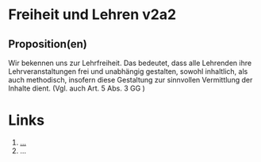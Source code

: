 <!---
   NAME - The NAME of this project is:
ethos

  FILE - The FILENAME of the current file is:
/v2a2.md

  CREATION - This project was CREATED on:
2017-01-28-16:15:00 UTC

  MODIFICATION - This project was last MODIFIED on:
2017-01-28-16:15:00 UTC

  VERSION - The current VERSION of this project is:
<git-commit-hash>-2017-01-28-16:15:00 UTC

  CREATOR(S) - This project was CREATED by:
Michael Czechowski, Martin Maga

  CONTACT - You can CONTACT the creator(s) or developer(s) of this project at:
E-Mail: mail@martinmaga.de

  COPYRIGHT - The COPYRIGHT holder of this project is:
COPYRIGHT (c) 2016 Martin Maga

  LICENSE - This project is LICENSED under the following license:
Martin Maga 2016 CC BY-SA 4.0 https://creativecommons.org

  SUBFILE – This is a SUBFILE! For more INFORMATION on this project go to:
/README.md
--->

# Freiheit und Lehren v2a2

## Proposition(en)

Wir bekennen uns zur Lehrfreiheit. Das bedeutet, dass alle Lehrenden ihre Lehrveranstaltungen frei und unabhängig gestalten, sowohl inhaltlich, als auch methodisch, insofern diese Gestaltung zur sinnvollen Vermittlung der Inhalte dient.
(Vgl. auch Art. 5 Abs. 3 GG )
# Links
  1. […](…)
  2. …
